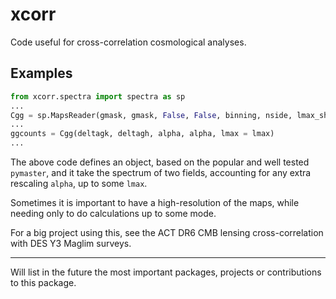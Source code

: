 # xcorr

Code useful for cross-correlation cosmological analyses.

## Examples

```Python
from xcorr.spectra import spectra as sp
...
Cgg = sp.MapsReader(gmask, gmask, False, False, binning, nside, lmax_sht = lmax, filename = filename)
...
ggcounts = Cgg(deltagk, deltagh, alpha, alpha, lmax = lmax)
...
```
The above code defines an object, based on the popular and well tested `pymaster`, and it take the spectrum of two fields, accounting for any extra rescaling `alpha`, up to some `lmax`. 

Sometimes it is important to have a high-resolution of the maps, while needing only to do calculations up to some mode.


For a big project using this, see the ACT DR6 CMB lensing cross-correlation with DES Y3 Maglim surveys.

----------

Will list in the future the most important packages, projects or contributions to this package.


